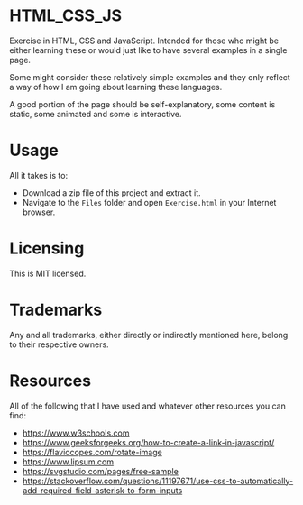 # HTML_CSS_JS
Exercise in HTML, CSS and JavaScript. Intended for those who might be either learning these or would just like to have several examples in a single page.

Some might consider these relatively simple examples and they only reflect a way of how I am going about learning these languages.

A good portion of the page should be self-explanatory, some content is static, some animated and some is interactive.

# Usage
All it takes is to:

- Download a zip file of this project and extract it.
- Navigate to the `Files` folder and open `Exercise.html` in your Internet browser.

# Licensing
This is MIT licensed.

# Trademarks
Any and all trademarks, either directly or indirectly mentioned here, belong to their respective owners.

# Resources
All of the following that I have used and whatever other resources you can find:

- https://www.w3schools.com
- https://www.geeksforgeeks.org/how-to-create-a-link-in-javascript/
- https://flaviocopes.com/rotate-image
- https://www.lipsum.com
- https://svgstudio.com/pages/free-sample
- https://stackoverflow.com/questions/11197671/use-css-to-automatically-add-required-field-asterisk-to-form-inputs
